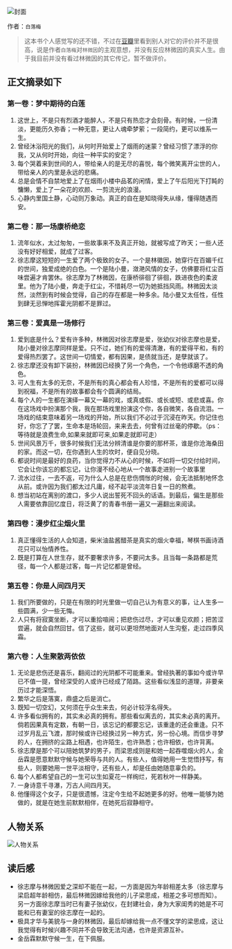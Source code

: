 ![封面](http://oo5edb6t9.bkt.clouddn.com/14918131470381.jpg)

作者：`白落梅`

> 这本书个人感觉写的还不错，不过在[豆瓣](https://book.douban.com/subject/6784039/)里看到别人对它的评价并不是很高，说是作者`白落梅`对`林微因`的主观意想，并没有反应林微因的真实人生。由于我目前并没有看过林微因的其它传记，暂不做评价。

## 正文摘录如下

### 第一卷：梦中期待的白莲

1. 这世上，不是只有烈酒才能醉人，不是只有热恋才会刻骨。有时候，一份清淡，更能历久弥香；一种无意，更让人魂牵梦萦；一段简约，更可以维系一生。
2. 曾经沐浴阳光的我们，从何时开始爱上了烟雨的迷蒙？曾经习惯了漂浮的你我，又从何时开始，向往一种平实的安定？
3. 每个哭着来到世间的人，带给亲人的是无尽的喜悦，每个微笑离开尘世的人，带给亲人的内里是永远的悲痛。
4. 总是会情不自禁地爱上了在烟雨小楼中品茗的闲情，爱上了午后阳光下打盹的慵懒，爱上了一朵花的欢颜、一剪流光的浪漫。
5. 心静内里国土静，心动则万象动。真正的自在是知晓得失从缘，懂得随遇而安。

### 第二卷：那一场康桥绝恋

1. 流年似水，太过匆匆，一些故事来不及真正开始，就被写成了昨天；一些人还没有好好相爱，就成了过客。
2. 徐志摩这短短的一生爱了两个极致的女子。一个是林徽因，她穿行在百媚千红的世间，独爱成绝的白色。一个是陆小曼，潋滟风情的女子，仿佛要将红尘百味尝遍才肯罢休。徐志摩为了林微因，在康桥徘徊了徘徊，跌进夜色的柔波里。他为了陆小曼，奔走于红尘，不惜耗尽一切为她抵挡风雨。林微因太淡然，淡然到有时候会觉得，自己的存在都是一种多余。陆小曼又太任性，任性到肆无忌惮地挥霍光阴都不是罪过。

### 第三卷：爱真是一场修行

1. 爱到底是什么？爱有许多种，林微因对徐志摩是爱，张幼仪对徐志摩也是爱，陆小曼对徐志摩同样是爱。只不过，她们有的爱得清澈，有的爱得平和，有的爱得热烈罢了。这世间一切情爱，都有因果，是债就当还，是孽就该了。
2. 徐志摩还没有卸下装扮，林微因已经换了另一个角色，一个令他琢磨不透的角色。
3. 可人生有太多的无奈，不是所有的真心都会有人珍惜，不是所有的爱都可以得到祝福，不是所有的故事都会有个圆满的结局。
4. 每个人的一生都在演绎一幕又一幕的戏，或真或假、或长或短、或悲或喜。你在这场戏中扮演那个我，我在那场戏里扮演这个你，各自微笑，各自流泪。一场戏的结束意味着另一场戏的开始，所以我们不必过于沉浸在昨天。你记住也好，你忘了了罢，生命本是场轮回，来来去去，何曾有过丝毫的停歇。（ps：等待就是浪费生命,如果来就即可来,如果走就即可走）
5. 世间风景万千，很多时候我们无法分辨清谁是你要的那杯茶，谁是你沧海桑田的家。而这一切，在你遇到人生的坎时，便自见分晓。
6. 都说时间是最好的良药，当你觉得力不从心的时候，不如将一切交付给时间，它会让你该忘的都忘记，让你漫不经心地从一个故事走进别一个故事里
7. 流水过往，一去不返，可为什么人总是在悲伤惆怅的时候，会无法抵制地怀念从前。或许因为我们都太过凡庸，经不起平淡流年日复一日的熬煮。
8. 想当初站在离别的渡口，多少人说出誓死不回头的话语。到最后，偏生是那些人需要依靠回忆度日，将泛黄了的青春书册一遍又一遍翻出来阅读。

### 第四卷：漫步红尘烟火里

1. 真正懂得生活的人会知道，柴米油盐酱醋茶是真实的烟火幸福，琴棋书画诗酒花只可以怡情养性。
2. 既是打算在人世生存，就不要奢求许多，不要问太多。且当每一条路都是荒径，每一个人都是过客，每一片记忆都是曾经。

### 第五卷：你是人间四月天

1. 我们所要做的，只是在有限的时光里做一切自己认为有意义的事，让人生多一些圆满，少一些无悔。
2. 人只有将寂寞坐断，才可以重拾喧闹；把悲伤过尽，才可以重见欢颜；把苦涩尝遍，就会自然回甘。信了这些，就可以更坦然地面对人生沟壑，走过四季风霜。

### 第六卷：人生聚散两依依

1. 无论是悲伤还是喜乐，翻阅过的光阴都不可能重来。曾经执著的事如今或许早已不值一提，曾经深受的人或许已经成了陌路。这些看似浅显的道理，非要亲历过才能深悟。
2. 繁华之后是落寞，鼎盛之后是消亡。
3. 既知一切空幻，又何须在乎众生来去，何必计较浮名得失。
4. 许多看似拥有的，其实未必真的拥有。那些看似离去的，其实未必真的离开。倘若因果真有定数，有朝一日，该忘记的都要忘记，该重逢的还会重逢。只不过岁月乱云飞渡，那时候或许已经换过另一种方式，另一份心境。而信步寻梦的人，在拥挤的尘路上相遇，也许陌生，也许熟悉；也许相依，也许背离。
5. 徐志摩是那个可以陪她筑梦的男子，而梁思成则是和她一起吞噬烟火的人，金岳霖是愿意默默守候与她荣辱与共的人。有些人，值得她用一生觉悟抒写，有些人，则要她用一世平淡相守，还有些人，却是任由她随意辜负的。
6. 每个人都希望自己的一生可以生如夏花一样绚烂，死若秋叶一样静美。
7. 一身诗意千寻瀑，万古人间四月天。
8. 他懂得这个女子，只是很遗憾，注定今生给不起她更多的好。他唯一能够为她做的，就是在她生前默默相伴，在她死后寂静相守。

## 人物关系

![人物关系](http://oo5edb6t9.bkt.clouddn.com/14918131771187.png)

## 读后感

* 徐志摩与林微因爱之深却不能在一起，一方面是因为年龄相差太多（徐志摩与梁启超年龄相仿，最后林微因嫁给我他的儿子梁思成，相差之多可想而知）。另一方面徐志摩当时已有妻子张幼仪，在封建社会，身为大家闺秀的她是不可能和已有妻室的徐志摩在一起的。
* 极具才华与美貌与一身的林微因，最后却嫁给我一点不懂文学的梁思成，这让我觉得有时候兴趣不同并不会导致无法沟通，也许是资源互补。
* 金岳霖默默守候一生，在下佩服。

